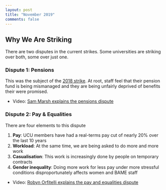 ```yaml
---
layout: post
title: "November 2019"
comments: false
---
```



## Why We Are Striking

There are two disputes in the current strikes. Some universities are striking over both, some over just one.


### Dispute 1: Pensions

This was the subject of the [2018 strike](https://tomstafford.github.io/ucu-strike/). At root, staff feel that their pension fund is being mismanaged and they are being unfairly deprived of benefits their were promised. 

* Video: [Sam Marsh explains the pensions dispute](https://www.youtube.com/watch?v=XGR1H1mu1qQ)


### Dispute 2: Pay & Equalities

There are four elements to this dispute

1. **Pay**: UCU members have had a real-terms pay cut of nearly 20% over the last 10 years
2. **Workload**: At the same time, we are being asked to do more and more work
3. **Casualisation**: This work is increasingly done by people on temporary contracts
4. **Gender inequality**: Doing more work for less pay under more stressful conditions disproportunately affects women and BAME staff

* Video: [Robyn Orfitelli explains the pay and equalities dispute](https://www.youtube.com/watch?v=SInMwv5m9Vg)
